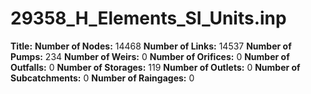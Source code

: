 # 29358_H_Elements_SI_Units.inp
**Title:** 
**Number of Nodes:** 14468
**Number of Links:** 14537
**Number of Pumps:** 234
**Number of Weirs:** 0
**Number of Orifices:** 0
**Number of Outfalls:** 0
**Number of Storages:** 119
**Number of Outlets:** 0
**Number of Subcatchments:** 0
**Number of Raingages:** 0
